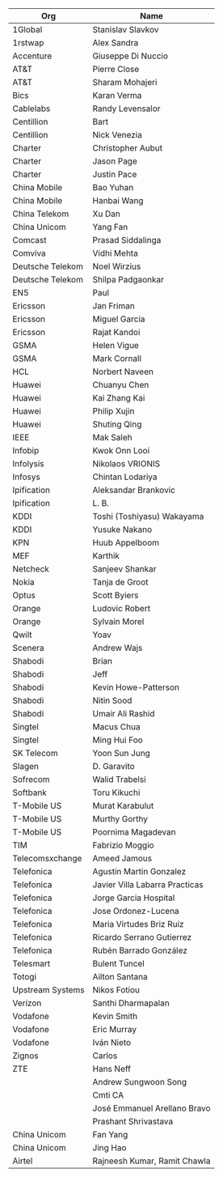 | Org                    | Name                                                |
| -----------------------| ----------------------------------------------------|
| 1Global | Stanislav Slavkov |
| 1rstwap | Alex Sandra |
| Accenture | Giuseppe Di Nuccio  |
| AT&T | Pierre Close |
| AT&T | Sharam Mohajeri |
| Bics | Karan Verma |
| Cablelabs | Randy Levensalor |
| Centillion | Bart |
| Centillion | Nick Venezia |
| Charter | Christopher Aubut |
| Charter | Jason Page |
| Charter | Justin Pace |
| China Mobile | Bao Yuhan |
| China Mobile | Hanbai Wang |
| China Telekom | Xu Dan |
| China Unicom | Yang Fan |
| Comcast | Prasad Siddalinga |
| Comviva | Vidhi Mehta |
| Deutsche Telekom | Noel Wirzius |
| Deutsche Telekom | Shilpa Padgaonkar |
| EN5 | Paul |
| Ericsson | Jan Friman |
| Ericsson | Miguel Garcia |
| Ericsson | Rajat Kandoi |
| GSMA | Helen Vigue |
| GSMA | Mark Cornall |
| HCL | Norbert Naveen |
| Huawei | Chuanyu Chen |
| Huawei | Kai Zhang Kai |
| Huawei | Philip Xujin |
| Huawei | Shuting Qing |
| IEEE | Mak Saleh |
| Infobip | Kwok Onn Looi |
| Infolysis | Nikolaos VRIONIS |
| Infosys | Chintan Lodariya |
| Ipification	| Aleksandar Brankovic |
| Ipification	| L. B. |
| KDDI | Toshi (Toshiyasu) Wakayama  |
| KDDI | Yusuke Nakano |
| KPN | Huub Appelboom |
| MEF | Karthik |
| Netcheck | Sanjeev Shankar |
| Nokia | Tanja de Groot |
| Optus | Scott Byiers |
| Orange | Ludovic Robert  |
| Orange | Sylvain Morel  |
| Qwilt | Yoav |
| Scenera | Andrew Wajs  |
| Shabodi | Brian |
| Shabodi | Jeff |
| Shabodi | Kevin Howe-Patterson |
| Shabodi | Nitin Sood |
| Shabodi | Umair Ali Rashid |
| Singtel | Macus Chua |
| Singtel | Ming Hui Foo |
| SK Telecom | Yoon Sun Jung |
| Slagen | D. Garavito |
| Sofrecom | Walid Trabelsi |
| Softbank | Toru Kikuchi |
| T-Mobile US | Murat Karabulut |
| T-Mobile US | Murthy Gorthy |
| T-Mobile US | Poornima Magadevan |
| TIM | Fabrizio Moggio  |
| Telecomsxchange | Ameed Jamous |
| Telefonica | Agustin Martin Gonzalez |
| Telefonica | Javier Villa Labarra Practicas |
| Telefonica | Jorge Garcia Hospital |
| Telefonica | Jose Ordonez-Lucena  |
| Telefonica | Maria Virtudes Briz Ruiz |
| Telefonica | Ricardo Serrano Gutierrez |
| Telefonica | Rubén Barrado González  |
| Telesmart | Bulent Tuncel |
| Totogi | Ailton Santana |
| Upstream Systems | Nikos Fotiou |
| Verizon | Santhi Dharmapalan |
| Vodafone | Kevin Smith  |
| Vodafone | Eric Murray  |
| Vodafone | Iván Nieto  |
| Zignos | Carlos |
| ZTE | Hans Neff |
| | Andrew Sungwoon Song |
| | Cmti CA |
| | José Emmanuel Arellano Bravo |
| | Prashant Shrivastava |
| China Unicom | Fan Yang |
| China Unicom | Jing Hao  |
| Airtel | Rajneesh Kumar, Ramit Chawla |
